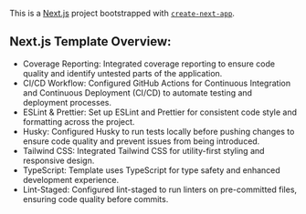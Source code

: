 This is a [Next.js](https://nextjs.org/) project bootstrapped with [`create-next-app`](https://github.com/vercel/next.js/tree/canary/packages/create-next-app).

## Next.js Template Overview:

- Coverage Reporting: Integrated coverage reporting to ensure code quality and identify untested parts of the application.
- CI/CD Workflow: Configured GitHub Actions for Continuous Integration and Continuous Deployment (CI/CD) to automate testing and deployment processes.
- ESLint & Prettier: Set up ESLint and Prettier for consistent code style and formatting across the project.
- Husky: Configured Husky to run tests locally before pushing changes to ensure code quality and prevent issues from being introduced.
- Tailwind CSS: Integrated Tailwind CSS for utility-first styling and responsive design.
- TypeScript: Template uses TypeScript for type safety and enhanced development experience.
- Lint-Staged: Configured lint-staged to run linters on pre-committed files, ensuring code quality before commits.
